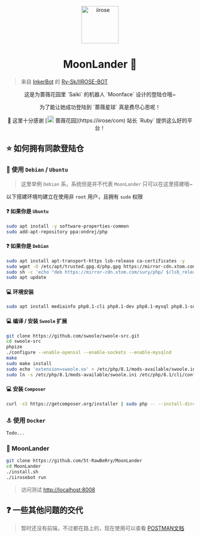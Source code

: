 <p align="center">
<img src="https://static.codemao.cn/i/22/11/20/22/1838-SY.png" alt="iirose" width="100">
</p>

<h1 align="center">MoonLander 🌙</h1>

> 来自 [InkerBot](https://github.com/InkerBot) 的 [Ry-Sk/IIROSE-BOT](https://github.com/Ry-Sk/IIROSE-BOT)

<p align="center">这是为蔷薇花园里 `Saiki` 的机器人 `Moonface` 设计的登陆仓哦~</p>

<p align="center">为了能让她成功登陆到 `蔷薇星球`  真是费尽心思呢！</p>

<p align="center">🙇‍ 这里十分感谢 [<img src="https://i.loli.net/2020/05/11/bRMo78CNJP4HIiX.png" alt="iirose" width="18"> 蔷薇花园](https://iirose/com) 站长 `Ruby` 提供这么好的平台！</p>



## ⭐ 如何拥有同款登陆仓

### 🐧 使用 `Debian` / `Ubuntu`

> 这里举例 `Debian` 系，系统但是并不代表 `MoonLander` 只可以在这里搭建哦~

以下搭建环境均建立在使用非 `root` 用户，且拥有 `sudo` 权限

#### ❓ 如果你是 `Ubuntu`

```bash 
sudo apt install -y software-properties-common
sudo add-apt-repository ppa:ondrej/php
```

#### ❓ 如果你是 `Debian`
```bash 
sudo apt install apt-transport-https lsb-release ca-certificates -y
sudo wget -O /etc/apt/trusted.gpg.d/php.gpg https://mirror-cdn.xtom.com/sury/php/apt.gpg
sudo sh -c 'echo "deb https://mirror-cdn.xtom.com/sury/php/ $(lsb_release -sc) main" > /etc/apt/sources.list.d/php.list'
sudo apt update
```

#### 💻 环境安装
```bash
sudo apt install mediainfo php8.1-cli php8.1-dev php8.1-mysql php8.1-sqlite3 php8.1-curl php8.1-json php8.1-fileinfo php8.1-bcmath php8.1-xml
```

#### 💻 编译 / 安装 `Swoole` 扩展
```bash
git clone https://github.com/swoole/swoole-src.git
cd swoole-src
phpize
./configure --enable-openssl --enable-sockets --enable-mysqlnd
make
sudo make install
sudo echo 'extension=swoole.so' > /etc/php/8.1/mods-available/swoole.ini
sudo ln -s /etc/php/8.1/mods-available/swoole.ini /etc/php/8.1/cli/conf.d/20-swoole.ini
```

#### 💻 安装 `Composer` 

```bash
curl -sS https://getcomposer.org/installer | sudo php -- --install-dir=/usr/local/bin --filename=composer 
```

### ⚓ 使用 `Docker`

```bash
Todo...
```

### 🌙 MoonLander

```bash
git clone https://github.com/5t-RawBeRry/MoonLander
cd MoonLander
./install.sh
./iirosebot run
```

> 访问测试 [http://localhost:8008](http://localhost:8008)


## ❓ 一些其他问题的交代

> 暂时还没有前端，不过都在路上的，现在使用可以查看 [POSTMAN文档 ](https://documenter.getpostman.com/view/10410469/T1DiFzz8?version=latest)
